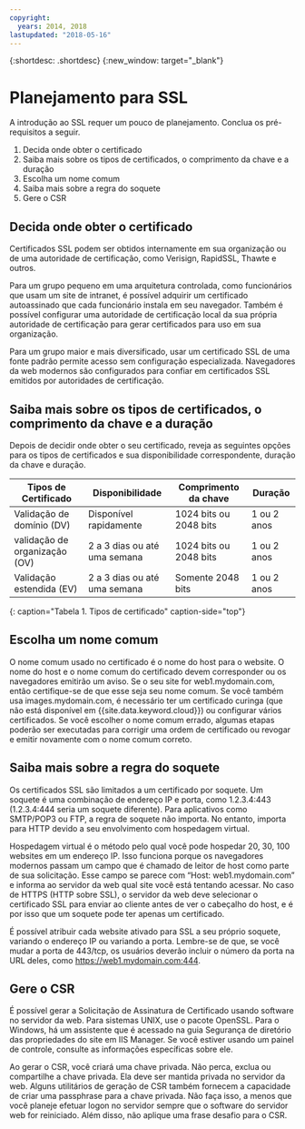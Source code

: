 ```yaml
---
copyright:
  years: 2014, 2018
lastupdated: "2018-05-16"
---
```


{:shortdesc: .shortdesc}
{:new_window: target="_blank"}

# Planejamento para SSL

A introdução ao SSL requer um pouco de planejamento. Conclua os pré-requisitos a seguir.

1. Decida onde obter o certificado
2. Saiba mais sobre os tipos de certificados, o comprimento da chave e a duração
3. Escolha um nome comum
4. Saiba mais sobre a regra do soquete
5. Gere o CSR

## Decida onde obter o certificado

Certificados SSL podem ser obtidos internamente em sua organização ou de uma autoridade de certificação, como Verisign, RapidSSL, Thawte e outros.  

Para um grupo pequeno em uma arquitetura controlada, como funcionários que usam um site de intranet, é possível adquirir um certificado autoassinado que cada funcionário instala em seu navegador. Também é possível configurar uma autoridade de certificação local da sua própria autoridade de certificação para gerar certificados para uso em sua organização.

Para um grupo maior e mais diversificado, usar um certificado SSL de uma fonte padrão permite acesso sem configuração especializada. Navegadores da web modernos são configurados para confiar em certificados SSL emitidos por autoridades de certificação.

## Saiba mais sobre os tipos de certificados, o comprimento da chave e a duração

Depois de decidir onde obter o seu certificado, reveja as seguintes opções para os tipos de certificados e sua disponibilidade correspondente, duração da chave e duração.

|              Tipos de Certificado          |  Disponibilidade                     |  Comprimento da chave                |  Duração                  |
| --------------------------------------- | --------------------------------- | -------------------------- | -------------------------- |
|Validação de domínio (DV)                   | Disponível rapidamente                 | 1024 bits ou 2048 bits       | 1 ou 2 anos             |
|validação de organização (OV)             | 2 a 3 dias ou até uma semana          | 1024 bits ou 2048 bits       | 1 ou 2 anos             |
|Validação estendida (EV)                 | 2 a 3 dias ou até uma semana          | Somente 2048 bits              | 1 ou 2 anos             |
{: caption="Tabela 1. Tipos de certificado" caption-side="top"}   


## Escolha um nome comum

O nome comum usado no certificado é o nome do host para o website. O nome do host e o nome comum do certificado devem corresponder ou os navegadores emitirão um aviso. Se o seu site for web1.mydomain.com, então certifique-se de que esse seja seu nome comum. Se você também usa images.mydomain.com, é necessário ter um certificado curinga (que não está disponível em {{site.data.keyword.cloud}}) ou configurar vários certificados. Se você escolher o nome comum errado, algumas etapas poderão ser executadas para corrigir uma ordem de certificado ou revogar e emitir novamente com o nome comum correto.  

## Saiba mais sobre a regra do soquete

Os certificados SSL são limitados a um certificado por soquete. Um soquete é uma combinação de endereço IP e porta, como 1.2.3.4:443 (1.2.3.4:444 seria um soquete diferente). Para aplicativos como SMTP/POP3 ou FTP, a regra de soquete não importa. No entanto, importa para HTTP devido a seu envolvimento com hospedagem virtual.

Hospedagem virtual é o método pelo qual você pode hospedar 20, 30, 100 websites em um endereço IP. Isso funciona porque os navegadores modernos passam um campo que é chamado de leitor de host como parte de sua solicitação. Esse campo se parece com “Host: web1.mydomain.com” e informa ao servidor da web qual site você está tentando acessar. No caso de HTTPS (HTTP sobre SSL), o servidor da web deve selecionar o certificado SSL para enviar ao cliente antes de ver o cabeçalho do host, e é por isso que um soquete pode ter apenas um certificado.

É possível atribuir cada website ativado para SSL a seu próprio soquete, variando o endereço IP ou variando a porta. Lembre-se de que, se você mudar a porta de 443/tcp, os usuários deverão incluir o número da porta na URL deles, como https://web1.mydomain.com:444.

## Gere o CSR

É possível gerar a Solicitação de Assinatura de Certificado usando software no servidor da web. Para sistemas UNIX, use o pacote OpenSSL. Para o Windows, há um assistente que é acessado na guia Segurança de diretório das propriedades do site em IIS Manager. Se você estiver usando um painel de controle, consulte as informações específicas sobre ele.

Ao gerar o CSR, você criará uma chave privada. Não perca, exclua ou compartilhe a chave privada. Ela deve ser mantida privada no servidor da web. Alguns utilitários de geração de CSR também fornecem a capacidade de criar uma passphrase para a chave privada. Não faça isso, a menos que você planeje efetuar logon no servidor sempre que o software do servidor web for reiniciado. Além disso, não aplique uma frase desafio para o CSR.


